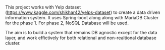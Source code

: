 This project works with Yelp dataset (https://www.kaggle.com/shikhar42/yelps-dataset) to create a data driven information system.
It uses Spring-boot along along with MariaDB Cluster for the phase 1.
For phase 2, NoSQL Database will be used.

The aim is to build a system that remains DB agnostic except for the data layer, and work effictively for both relational and non-realtional database cluster.
